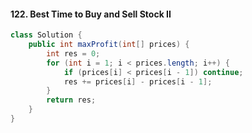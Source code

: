 #### 122. Best Time to Buy and Sell Stock II

```java
class Solution {
    public int maxProfit(int[] prices) {
        int res = 0;
        for (int i = 1; i < prices.length; i++) {
            if (prices[i] < prices[i - 1]) continue;
            res += prices[i] - prices[i - 1];
        }
        return res;
    }
}
```

